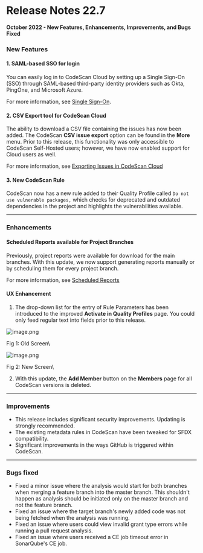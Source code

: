 # Release Notes 22.7

**October 2022 - New Features, Enhancements, Improvements, and Bugs Fixed**

### New Features <a href="#new-features" id="new-features"></a>

#### 1. SAML-based SSO for login <a href="#id-1-samlbased-sso-for-login" id="id-1-samlbased-sso-for-login"></a>

You can easily log in to CodeScan Cloud by setting up a Single Sign-On (SSO) through SAML-based third-party identity providers such as Okta, PingOne, and Microsoft Azure.

For more information, see [Single Sign-On](../../../../product-guides/codescan/codescan-integration/single-sign-on-sso/).

#### 2. CSV Export tool for CodeScan Cloud <a href="#id-2-csv-export-tool-for-codescan-cloud" id="id-2-csv-export-tool-for-codescan-cloud"></a>

The ability to download a CSV file containing the issues has now been added. The CodeScan **CSV issue export** option can be found in the **More** menu. Prior to this release, this functionality was only accessible to CodeScan Self-Hosted users; however, we have now enabled support for Cloud users as well.

For more information, see [Exporting Issues in CodeScan Cloud](https://knowledgebase.autorabit.com/codescan/docs/exporting-issues-in-codescan-cloud)

#### 3. New CodeScan Rule <a href="#id-3-new-codescan-rule" id="id-3-new-codescan-rule"></a>

CodeScan now has a new rule added to their Quality Profile called `Do not use vulnerable packages,` which checks for deprecated and outdated dependencies in the project and highlights the vulnerabilities available.

***

### Enhancements <a href="#enhancements" id="enhancements"></a>

#### Scheduled Reports available for Project Branches <a href="#scheduled-reports-available-for-project-branches" id="scheduled-reports-available-for-project-branches"></a>

Previously, project reports were available for download for the main branches. With this update, we now support generating reports manually or by scheduling them for every project branch.

For more information, see [Scheduled Reports](https://knowledgebase.autorabit.com/codescan/docs/scheduled-reports)

#### UX Enhancement <a href="#ux-enhancement" id="ux-enhancement"></a>

1. The drop-down list for the entry of Rule Parameters has been introduced to the improved **Activate in Quality Profiles** page. You could only feed regular text into fields prior to this release.

![image.png](https://cdn.document360.io/8711f4e7-c040-4616-aac9-d947f87e4619/Images/Documentation/image-Z50YWBQ7.png)

Fig 1: Old Screen\


![image.png](https://cdn.document360.io/8711f4e7-c040-4616-aac9-d947f87e4619/Images/Documentation/image-GQ2NQX2R.png)

Fig 2: New Screen\


2. With this update, the **Add Member** button on the **Members** page for all CodeScan versions is deleted.

***

### Improvements <a href="#improvements" id="improvements"></a>

* This release includes significant security improvements. Updating is strongly recommended.
* The existing metadata rules in CodeScan have been tweaked for SFDX compatibility.
* Significant improvements in the ways GitHub is triggered within CodeScan.

***

### Bugs fixed <a href="#bugs-fixed" id="bugs-fixed"></a>

* Fixed a minor issue where the analysis would start for both branches when merging a feature branch into the master branch. This shouldn't happen as analysis should be initiated only on the master branch and not the feature branch.
* Fixed an issue where the target branch's newly added code was not being fetched when the analysis was running.
* Fixed an issue where users could view invalid grant type errors while running a pull request analysis.
* Fixed an issue where users received a CE job timeout error in SonarQube's CE job.
